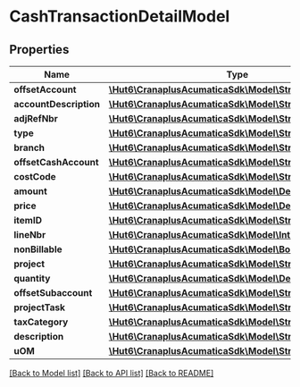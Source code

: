# CashTransactionDetailModel

## Properties
Name | Type | Description | Notes
------------ | ------------- | ------------- | -------------
**offsetAccount** | [**\Hut6\CranaplusAcumaticaSdk\Model\StringValueModel**](StringValueModel.md) |  | [optional] 
**accountDescription** | [**\Hut6\CranaplusAcumaticaSdk\Model\StringValueModel**](StringValueModel.md) |  | [optional] 
**adjRefNbr** | [**\Hut6\CranaplusAcumaticaSdk\Model\StringValueModel**](StringValueModel.md) |  | [optional] 
**type** | [**\Hut6\CranaplusAcumaticaSdk\Model\StringValueModel**](StringValueModel.md) |  | [optional] 
**branch** | [**\Hut6\CranaplusAcumaticaSdk\Model\StringValueModel**](StringValueModel.md) |  | [optional] 
**offsetCashAccount** | [**\Hut6\CranaplusAcumaticaSdk\Model\StringValueModel**](StringValueModel.md) |  | [optional] 
**costCode** | [**\Hut6\CranaplusAcumaticaSdk\Model\StringValueModel**](StringValueModel.md) |  | [optional] 
**amount** | [**\Hut6\CranaplusAcumaticaSdk\Model\DecimalValueModel**](DecimalValueModel.md) |  | [optional] 
**price** | [**\Hut6\CranaplusAcumaticaSdk\Model\DecimalValueModel**](DecimalValueModel.md) |  | [optional] 
**itemID** | [**\Hut6\CranaplusAcumaticaSdk\Model\StringValueModel**](StringValueModel.md) |  | [optional] 
**lineNbr** | [**\Hut6\CranaplusAcumaticaSdk\Model\IntValueModel**](IntValueModel.md) |  | [optional] 
**nonBillable** | [**\Hut6\CranaplusAcumaticaSdk\Model\BooleanValueModel**](BooleanValueModel.md) |  | [optional] 
**project** | [**\Hut6\CranaplusAcumaticaSdk\Model\StringValueModel**](StringValueModel.md) |  | [optional] 
**quantity** | [**\Hut6\CranaplusAcumaticaSdk\Model\DecimalValueModel**](DecimalValueModel.md) |  | [optional] 
**offsetSubaccount** | [**\Hut6\CranaplusAcumaticaSdk\Model\StringValueModel**](StringValueModel.md) |  | [optional] 
**projectTask** | [**\Hut6\CranaplusAcumaticaSdk\Model\StringValueModel**](StringValueModel.md) |  | [optional] 
**taxCategory** | [**\Hut6\CranaplusAcumaticaSdk\Model\StringValueModel**](StringValueModel.md) |  | [optional] 
**description** | [**\Hut6\CranaplusAcumaticaSdk\Model\StringValueModel**](StringValueModel.md) |  | [optional] 
**uOM** | [**\Hut6\CranaplusAcumaticaSdk\Model\StringValueModel**](StringValueModel.md) |  | [optional] 

[[Back to Model list]](../README.md#documentation-for-models) [[Back to API list]](../README.md#documentation-for-api-endpoints) [[Back to README]](../README.md)


